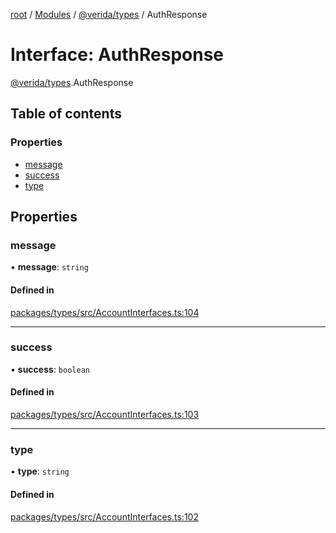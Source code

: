 [root](../README.md) / [Modules](../modules.md) / [@verida/types](../modules/verida_types.md) / AuthResponse

# Interface: AuthResponse

[@verida/types](../modules/verida_types.md).AuthResponse

## Table of contents

### Properties

- [message](verida_types.AuthResponse.md#message)
- [success](verida_types.AuthResponse.md#success)
- [type](verida_types.AuthResponse.md#type)

## Properties

### message

• **message**: `string`

#### Defined in

[packages/types/src/AccountInterfaces.ts:104](https://github.com/verida/verida-js/blob/a690f60/packages/types/src/AccountInterfaces.ts#L104)

___

### success

• **success**: `boolean`

#### Defined in

[packages/types/src/AccountInterfaces.ts:103](https://github.com/verida/verida-js/blob/a690f60/packages/types/src/AccountInterfaces.ts#L103)

___

### type

• **type**: `string`

#### Defined in

[packages/types/src/AccountInterfaces.ts:102](https://github.com/verida/verida-js/blob/a690f60/packages/types/src/AccountInterfaces.ts#L102)
